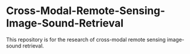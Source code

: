 # Cross-Modal-Remote-Sensing-Image-Sound-Retrieval

This repository is for the research of cross-modal remote sensing image-sound retrieval.
